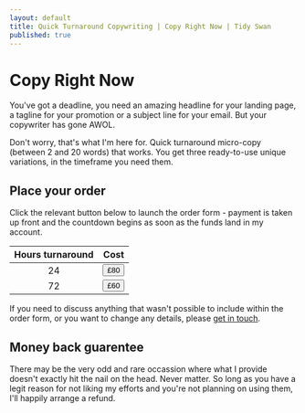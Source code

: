```yaml
---
layout: default
title: Quick Turnaround Copywriting | Copy Right Now | Tidy Swan
published: true
---
```


# Copy Right Now

You've got a deadline, you need an amazing headline for your landing page, a tagline for your promotion or a subject line for your email. But your copywriter has gone AWOL.

Don't worry, that's what I'm here for. Quick turnaround micro-copy (between 2 and 20 words) that works. You get three ready-to-use unique variations, in the timeframe you need them.

## Place your order

Click the relevant button below to launch the order form - payment is taken up front and the countdown begins as soon as the funds land in my account.

| Hours turnaround | Cost |
|:----------------:|:----:|
|        24        |  <button class="button">£80</button> |
|        72        |  <button class="button">£60</button> |

If you need to discuss anything that wasn't possible to include within the order form, or you want to change any details, please [get in touch](/contact).

## Money back guarentee

There may be the very odd and rare occassion where what I provide doesn't exactly hit the nail on the head. Never matter. So long as you have a legit reason for not liking my efforts and you're not planning on using them, I'll happily arrange a refund.
